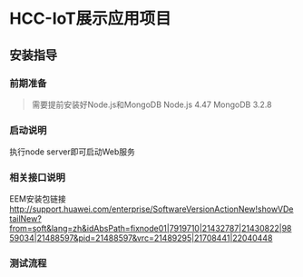 # HCC-IoT展示应用项目 #
## 安装指导
### 前期准备
> 需要提前安装好Node.js和MongoDB
> Node.js 4.47
> MongoDB 3.2.8

### 启动说明
执行node server即可启动Web服务

### 相关接口说明
EEM安装包链接
http://support.huawei.com/enterprise/SoftwareVersionActionNew!showVDetailNew?from=soft&lang=zh&idAbsPath=fixnode01|7919710|21432787|21430822|9859034|21488597&pid=21488597&vrc=21489295|21708441|22040448


### 测试流程


